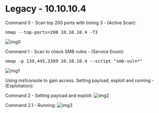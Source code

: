 # Legacy - 10.10.10.4

Command 0 - Scan top 200 ports with timing 3 - (Active Scan):
<pre>nmap --top-ports=200 10.10.10.4 -T3</pre>
![img0](https://user-images.githubusercontent.com/26724539/73882789-7dde0d80-4841-11ea-9f00-c06e7f035a8d.png)

Command 1 - Scan to check SMB vulns - (Service Enum):
<pre>nmap -p 139,445,3389 10.10.10.4 --script "smb-vuln*"</pre>
![img1](https://user-images.githubusercontent.com/26724539/73883249-5e93b000-4842-11ea-8f42-2e50f42c1893.png)

Using msfconsole to gain access. Setting payload, exploit and running - (Exploitation):

Command 2 - Setting payload and exploit:
![img2](https://user-images.githubusercontent.com/26724539/73883998-baab0400-4843-11ea-9ffd-9ae096b16019.png)

Command 2.1 - Running:
![img3](https://user-images.githubusercontent.com/26724539/73884000-bbdc3100-4843-11ea-885c-4e4bc7053638.png)
